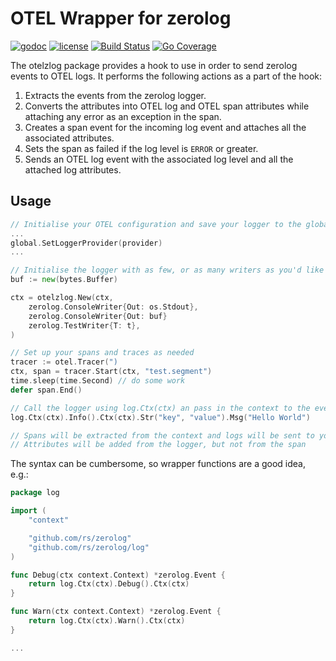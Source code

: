 # OTEL Wrapper for zerolog

[![godoc](http://img.shields.io/badge/godoc-reference-blue.svg?style=flat)](https://godoc.org/github.com/adreasnow/otelzlog) [![license](http://img.shields.io/badge/license-MIT-red.svg?style=flat)](https://raw.githubusercontent.com/adreasnow/otelzlog/main/LICENSE) [![Build Status](https://github.com/adreasnow/otelzlog/actions/workflows/test.yaml/badge.svg?branch=main)](https://github.com/adreasnow/otelzlog/actions/workflows/test.yaml) [![Go Coverage](https://github.com/adreasnow/otelzlog/wiki/coverage.svg)](https://raw.githack.com/wiki/adreasnow/otelzlog/coverage.html)

The otelzlog package provides a hook to use in order to send zerolog events to OTEL logs. It performs the following actions as a part of the hook:

1. Extracts the events from the zerolog logger.
1. Converts the attributes into OTEL log and OTEL span attributes while attaching any error as an exception in the span.
1. Creates a span event for the incoming log event and attaches all the associated attributes.
1. Sets the span as failed if the log level is `ERROR` or greater.
1. Sends an OTEL log event with the associated log level and all the attached log attributes.

## Usage

```go
// Initialise your OTEL configuration and save your logger to the global otel config with "go.opentelemetry.io/otel/log/global"
...
global.SetLoggerProvider(provider)
...

// Initialise the logger with as few, or as many writers as you'd like and save it to the context.
buf := new(bytes.Buffer)

ctx = otelzlog.New(ctx,
	zerolog.ConsoleWriter{Out: os.Stdout},
	zerolog.ConsoleWriter{Out: buf}
	zerolog.TestWriter{T: t},
)

// Set up your spans and traces as needed
tracer := otel.Tracer(")
ctx, span = tracer.Start(ctx, "test.segment")
time.sleep(time.Second) // do some work
defer span.End()

// Call the logger using log.Ctx(ctx) an pass in the context to the event
log.Ctx(ctx).Info().Ctx(ctx).Str("key", "value").Msg("Hello World")

// Spans will be extracted from the context and logs will be sent to your otel collector
// Attributes will be added from the logger, but not from the span
```

The syntax can be cumbersome, so wrapper functions are a good idea, e.g.:

```go
package log

import (
	"context"

	"github.com/rs/zerolog"
	"github.com/rs/zerolog/log"
)

func Debug(ctx context.Context) *zerolog.Event {
	return log.Ctx(ctx).Debug().Ctx(ctx)
}

func Warn(ctx context.Context) *zerolog.Event {
	return log.Ctx(ctx).Warn().Ctx(ctx)
}

...
```
